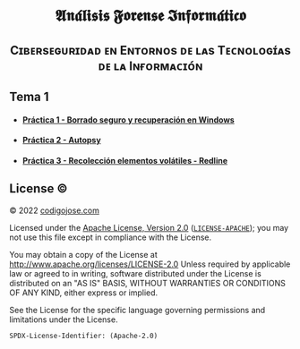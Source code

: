 [//]: # (Bold Fraktur)
<h1 align="center">
𝕬𝖓𝖆́𝖑𝖎𝖘𝖎𝖘 𝕱𝖔𝖗𝖊𝖓𝖘𝖊 𝕴𝖓𝖋𝖔𝖗𝖒𝖆́𝖙𝖎𝖈𝖔
</h1>

[//]: # (Small Caps Compatible F)
<h2 align="center">
Cɪʙᴇʀsᴇɢᴜʀɪᴅᴀᴅ ᴇɴ Eɴᴛᴏʀɴᴏs ᴅᴇ ʟᴀs Tᴇᴄɴᴏʟᴏɢɪ́ᴀs ᴅᴇ ʟᴀ Iɴғᴏʀᴍᴀᴄɪᴏ́ɴ
</h2> 

## Tema 1
* #### [Práctica 1 - Borrado seguro y recuperación en Windows](lesson-1/practice-1/readme.md)
* #### [Práctica 2 - Autopsy](lesson-1/practice-2/readme.md)
* #### [Práctica 3 - Recolección elementos volátiles - Redline](lesson-1/practice-3/readme.md)

## License ©️
© 2022 [codigojose.com](https://codigojose.com)

Licensed under the [Apache License, Version 2.0](https://www.apache.org/licenses/LICENSE-2.0) ([`LICENSE-APACHE`](https://www.apache.org/licenses/LICENSE-2.0));
you may not use this file except in compliance with the License.

You may obtain a copy of the License at http://www.apache.org/licenses/LICENSE-2.0 Unless required by applicable law or agreed to in writing, software
distributed under the License is distributed on an "AS IS" BASIS,
WITHOUT WARRANTIES OR CONDITIONS OF ANY KIND, either express or implied.

See the License for the specific language governing permissions and
limitations under the License.

`SPDX-License-Identifier: (Apache-2.0)`
